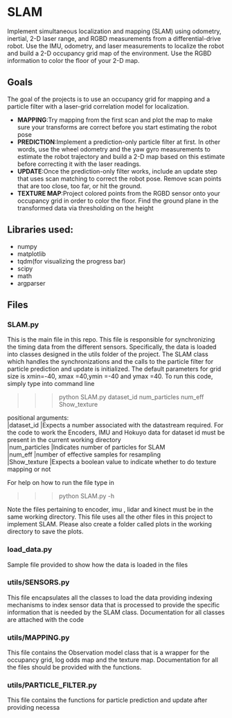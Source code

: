 # SLAM
Implement simultaneous localization and mapping (SLAM) using odometry, inertial, 2-D laser
range, and RGBD measurements from a differential-drive robot. Use the IMU, odometry, and laser
measurements to localize the robot and build a 2-D occupancy grid map of the environment. Use the
RGBD information to color the floor of your 2-D map.

## Goals
The goal of the projects is to use an occupancy grid for mapping and a particle filter with a laser-grid correlation model for localization.
- **MAPPING**:Try mapping from the first scan and plot the map to make sure your transforms are
correct before you start estimating the robot pose
- **PREDICTION**:Implement a prediction-only particle filter at first. In other words, use the wheel
odometry and the yaw gyro measurements to estimate the robot trajectory and build a 2-D map
based on this estimate before correcting it with the laser readings.
- **UPDATE**:Once the prediction-only filter works, include an update step that uses scan matching
to correct the robot pose. Remove scan points that are too close, too far, or hit the ground.
- **TEXTURE MAP**:Project colored points from the RGBD sensor onto your occupancy grid in order
to color the floor. Find the ground plane in the transformed data via thresholding on the height
## Libraries used:
- numpy
- matplotlib
- tqdm(for visualizing the progress bar)
- scipy
- math
- argparser

## Files
### SLAM.py
This is the main file in this repo. This file is responsible for synchronizing the timing data from the different sensors. Specifically, the data is loaded into classes designed in the utils folder of the project. The SLAM class which handles the synchronizations and the calls to the particle filter for particle prediction and update is initialized. The default parameters for grid size is xmin=-40, xmax =40,ymin =-40 and ymax =40. To run this code, simply type into command line 

>>> python SLAM.py dataset_id num_particles num_eff Show_texture

positional arguments:</br>
  |dataset_id     |Expects a number associated with the datastream required. For the code to work the Encoders, IMU and Hokuyo data for dataset id must be present in the current working directory</br>
  |num_particles  |Indicates number of particles for SLAM</br>
  |num_eff        |number of effective samples for resampling</br>
  |Show_texture   |Expects a boolean value to indicate whether to do texture mapping or not</br>

For help on how to run the file type in 
>>> python SLAM.py -h

Note the files pertaining to encoder, imu , lidar and kinect must be in the same working directory. This file uses all the other files in this project to implement SLAM. Please also create a folder called plots in the working directory to save the plots.

### load_data.py
Sample file provided to show how the data is loaded in the files

### utils/SENSORS.py
This file encapsulates all the classes to load the data providing indexing mechanisms to index sensor data that is processed to provide the specific information that is needed by the SLAM class. Documentation for all classes are attached with the code

### utils/MAPPING.py
This file contains the Observation model class that is a wrapper for the occupancy grid, log odds map and the texture map. Documentation for all the files should be provided with the functions.

### utils/PARTICLE_FILTER.py
This file contains the functions for particle prediction and update after providing necessa 


